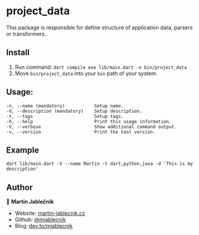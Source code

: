 # project_data

This package is responsible for define structure of application data, parsers or transformers.

## Install

1) Run command: `dart compile exe lib/main.dart -o bin/project_data`
2) Move `bin/project_data` into your `bin` path of your system.

## Usage:

```
-n, --name (mandatory)           Setup name.
-d, --description (mandatory)    Setup description.
-t, --tags                       Setup tags.
-h, --help                       Print this usage information.
-V, --verbose                    Show additional command output.
-v, --version                    Print the tool version.
```

## Example

```
dart lib/main.dart -V --name Martin -t dart,python,java -d 'This is my description'
```

## Author

👤 **Martin Jablečník**

* Website: [martin-jablecnik.cz](https://www.martin-jablecnik.cz)
* Github: [@mjablecnik](https://github.com/mjablecnik)
* Blog: [dev.to/mjablecnik](https://dev.to/mjablecnik)

